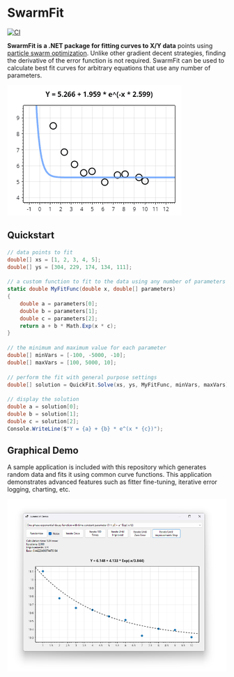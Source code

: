 # SwarmFit

[![CI](https://github.com/swharden/SwarmFit/actions/workflows/ci.yaml/badge.svg)](https://github.com/swharden/SwarmFit/actions/workflows/ci.yaml)

**SwarmFit is a .NET package for fitting curves to X/Y data** points using [particle swarm optimization](https://en.wikipedia.org/wiki/Particle_swarm_optimization). Unlike other gradient decent strategies, finding the derivative of the error function is not required. SwarmFit can be used to calculate best fit curves for arbitrary equations that use any number of parameters.

![](dev/fit2.gif)

## Quickstart

```cs
// data points to fit
double[] xs = [1, 2, 3, 4, 5];
double[] ys = [304, 229, 174, 134, 111];

// a custom function to fit to the data using any number of parameters
static double MyFitFunc(double x, double[] parameters)
{
	double a = parameters[0];
	double b = parameters[1];
	double c = parameters[2];
	return a + b * Math.Exp(x * c);
}

// the minimum and maximum value for each parameter
double[] minVars = [-100, -5000, -10];
double[] maxVars = [100, 5000, 10];

// perform the fit with general purpose settings
double[] solution = QuickFit.Solve(xs, ys, MyFitFunc, minVars, maxVars);

// display the solution
double a = solution[0];
double b = solution[1];
double c = solution[2];
Console.WriteLine($"Y = {a} + {b} * e^(x * {c})");
```

## Graphical Demo

A sample application is included with this repository which generates random data and fits it using common curve functions. This application demonstrates advanced features such as fitter fine-tuning, iterative error logging, charting, etc.

![](dev/example3.png)